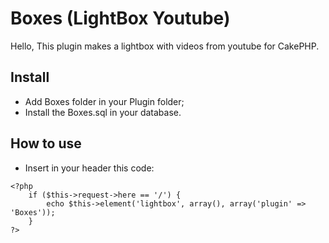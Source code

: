 # Boxes (LightBox Youtube)
Hello, This plugin makes a lightbox with videos from youtube for CakePHP.

## Install
* Add Boxes folder in your Plugin folder;
* Install the Boxes.sql in your database.

## How to use
* Insert in your header this code:

```markup
<?php 
    if ($this->request->here == '/') {
        echo $this->element('lightbox', array(), array('plugin' => 'Boxes')); 
    }
?>
```
